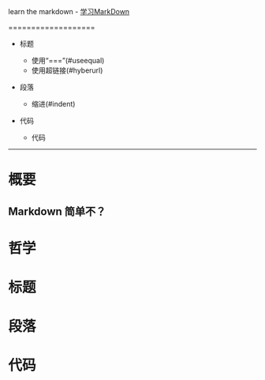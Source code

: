 learn the markdown - [学习MarkDown][1]

[1]:https://github.com/eagleon/eagleon.github.com/blob/master/syntax.md

===================
*   标题
    *   使用“===”(#useequal)
    *   使用超链接(#hyberurl)
*   段落
    *   缩进(#indent)

*   代码
    *   代码

* * *
#  概要
## Markdown 简单不？

#  哲学

#  标题

#  段落

#  代码